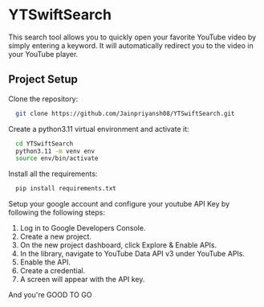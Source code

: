 # YTSwiftSearch

This search tool allows you to quickly open your favorite YouTube video by simply entering a keyword. It will automatically redirect you to the video in your YouTube player.

## Project Setup

Clone the repository: 
```bash
  git clone https://github.com/Jainpriyansh08/YTSwiftSearch.git
```

Create a python3.11 virtual environment and activate it:
```bash
  cd YTSwiftSearch
  python3.11 -m venv env
  source env/bin/activate
```
Install all the requirements: 
```bash
  pip install requirements.txt
```
Setup your google account and configure your youtube API Key by following the following steps:
1. Log in to Google Developers Console.
2. Create a new project.
3. On the new project dashboard, click Explore & Enable APIs.
4. In the library, navigate to YouTube Data API v3 under YouTube APIs.
5. Enable the API.
6. Create a credential.
7. A screen will appear with the API key.

And you're GOOD TO GO
